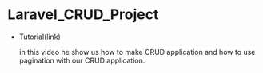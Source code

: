 # Laravel_CRUD_Project


* Tutorial([link](https://www.youtube.com/watch?v=1oGrDyFp9X8&t=1801s))


  in this video he show us how to make CRUD application and how to use pagination with our CRUD application.